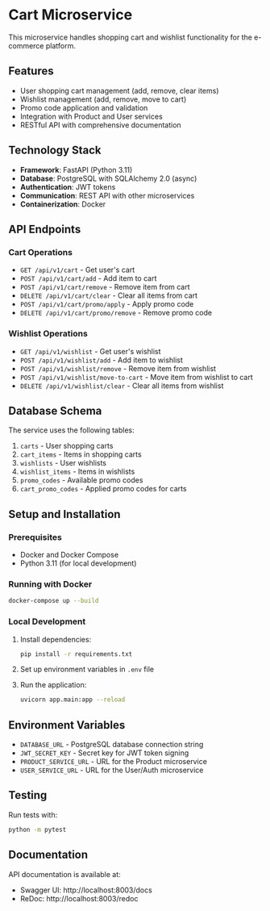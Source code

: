 # Cart Microservice

This microservice handles shopping cart and wishlist functionality for the e-commerce platform.

## Features

- User shopping cart management (add, remove, clear items)
- Wishlist management (add, remove, move to cart)
- Promo code application and validation
- Integration with Product and User services
- RESTful API with comprehensive documentation

## Technology Stack

- **Framework**: FastAPI (Python 3.11)
- **Database**: PostgreSQL with SQLAlchemy 2.0 (async)
- **Authentication**: JWT tokens
- **Communication**: REST API with other microservices
- **Containerization**: Docker

## API Endpoints

### Cart Operations

- `GET /api/v1/cart` - Get user's cart
- `POST /api/v1/cart/add` - Add item to cart
- `POST /api/v1/cart/remove` - Remove item from cart
- `DELETE /api/v1/cart/clear` - Clear all items from cart
- `POST /api/v1/cart/promo/apply` - Apply promo code
- `DELETE /api/v1/cart/promo/remove` - Remove promo code

### Wishlist Operations

- `GET /api/v1/wishlist` - Get user's wishlist
- `POST /api/v1/wishlist/add` - Add item to wishlist
- `POST /api/v1/wishlist/remove` - Remove item from wishlist
- `POST /api/v1/wishlist/move-to-cart` - Move item from wishlist to cart
- `DELETE /api/v1/wishlist/clear` - Clear all items from wishlist

## Database Schema

The service uses the following tables:

1. `carts` - User shopping carts
2. `cart_items` - Items in shopping carts
3. `wishlists` - User wishlists
4. `wishlist_items` - Items in wishlists
5. `promo_codes` - Available promo codes
6. `cart_promo_codes` - Applied promo codes for carts

## Setup and Installation

### Prerequisites

- Docker and Docker Compose
- Python 3.11 (for local development)

### Running with Docker

```bash
docker-compose up --build
```

### Local Development

1. Install dependencies:
   ```bash
   pip install -r requirements.txt
   ```

2. Set up environment variables in `.env` file

3. Run the application:
   ```bash
   uvicorn app.main:app --reload
   ```

## Environment Variables

- `DATABASE_URL` - PostgreSQL database connection string
- `JWT_SECRET_KEY` - Secret key for JWT token signing
- `PRODUCT_SERVICE_URL` - URL for the Product microservice
- `USER_SERVICE_URL` - URL for the User/Auth microservice

## Testing

Run tests with:
```bash
python -m pytest
```

## Documentation

API documentation is available at:
- Swagger UI: http://localhost:8003/docs
- ReDoc: http://localhost:8003/redoc
